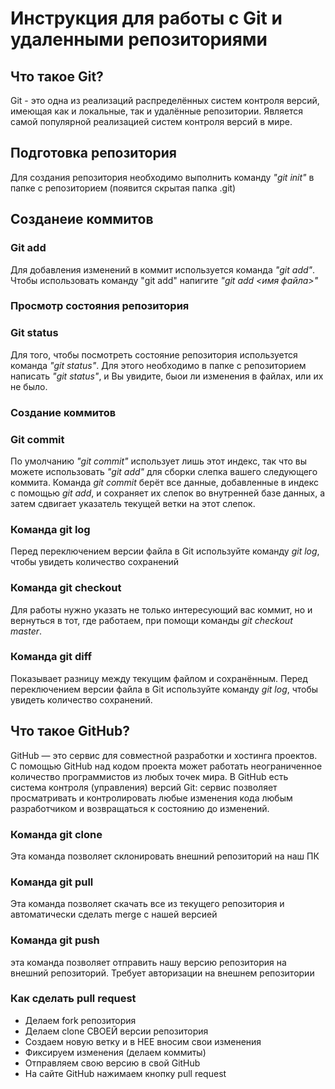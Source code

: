 # Инструкция для работы с Git и удаленными репозиториями

## Что такое Git?
Git - это одна из реализаций распределённых систем контроля версий, имеющая как и локальные, так и удалённые репозитории. Является самой популярной реализацией систем контроля версий в мире.

## Подготовка репозитория
Для создания репозитория необходимо выполнить команду *"git init"* в папке с репозиторием (появится скрытая папка .git)

## Созданеие коммитов

### Git add
Для добавления изменений в коммит используется команда *"git add"*. Чтобы использовать команду "git add" напигите *"git add <имя файла>"*

### Просмотр состояния репозитория
### Git status

Для того, чтобы посмотреть состояние репозитория используется команда *"git status"*. Для этого необходимо в папке с репозиторием написать *"git status"*, и Вы увидите, быои ли изменения в файлах, или их не было.

### Создание коммитов
### Git commit

По умолчанию *"git commit"* использует лишь этот индекс, так что вы можете использовать *"git add"* для сборки слепка вашего следующего коммита.
Команда *git commit* берёт все данные, добавленные в индекс с помощью *git add*, и сохраняет их
слепок во внутренней базе данных, а затем сдвигает указатель текущей ветки на этот слепок.

### Команда git log
Перед переключением версии файла в Git используйте команду *git log*, чтобы увидеть количество сохранений

### Команда git checkout
Для работы нужно указать не только интересующий вас коммит, но и вернуться в тот, где работаем, при помощи команды *git checkout master*.

### Команда git diff
Показывает разницу между текущим файлом и сохранённым.
Перед переключением версии файла в Git используйте команду *git log*, чтобы увидеть количество сохранений.

## Что такое GitHub?
GitHub — это сервис для совместной разработки и хостинга проектов. C помощью GitHub над кодом проекта может работать неограниченное количество программистов из любых точек мира. В GitHub есть система контроля (управления) версий Git: сервис позволяет просматривать и контролировать любые изменения кода любым разработчиком и возвращаться к состоянию до изменений.

### Команда git clone
Эта команда позволяет склонировать внешний репозиторий на наш ПК 

### Команда git pull
Эта команда позволяет скачать все из текущего репозитория и автоматически сделать merge с нашей версией 

### Команда git push
эта команда позволяет отправить нашу версию репозитория на внешний репозиторий. Требует авторизации на внешнем репозитории 

### Как сделать pull request
- Делаем fork репозитория
- Делаем clone СВОЕЙ версии репозитория 
- Создаем новую ветку и в НЕЕ вносим свои изменения 
- Фиксируем изменения (делаем коммиты) 
- Отправляем свою версию в свой GitHub
- На сайте GitHub нажимаем кнопку pull request
